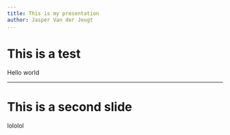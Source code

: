```yaml
---
title: This is my presentation
author: Jasper Van der Jeugt
...
```


# This is a test

Hello world

---

# This is a second slide

lololol
